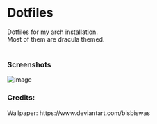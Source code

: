 # Dotfiles
Dotfiles for my arch installation.<br>
Most of them are dracula themed.<br>
<br>
<h3>Screenshots<br></h3>

![image](https://cdn.discordapp.com/attachments/831056036969840671/889429754015539230/RICE.png)
<br>

<h3>Credits:</h3>
Wallpaper:
https://www.deviantart.com/bisbiswas
